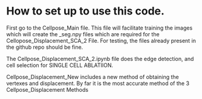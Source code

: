 # How to set up to use this code. 

First go to the Cellpose_Main file. This file will facilitate training the images which will create the _seg.npy files which are required for the Cellopose_Displacement_SCA_2 File. For testing, the files already present in the github repo should be fine.

The Cellpose_Displacement_SCA_2.ipynb file does the edge detection, and cell selection for 
SINGLE CELL ABLATIION. 

Cellpose_Displacement_New includes a new method of obtaining the vertexes and displacement. By far it is the most accurate method of the 3 Cellpose_Displacement Methods
